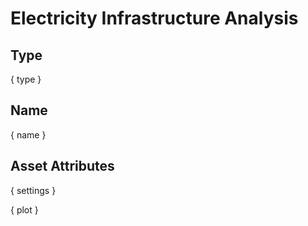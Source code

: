 # Electricity Infrastructure Analysis

## Type

{ type }

## Name

{ name }

## Asset Attributes

{ settings }

{ plot }